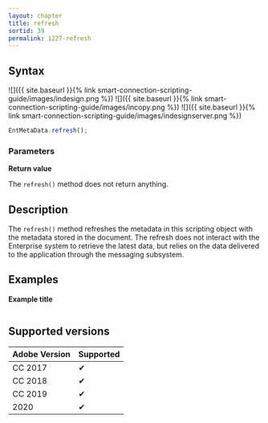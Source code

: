```yaml
---
layout: chapter
title: refresh
sortid: 39
permalink: 1227-refresh
---
```

## Syntax

![]({{ site.baseurl }}{% link smart-connection-scripting-guide/images/indesign.png %}) ![]({{ site.baseurl }}{% link smart-connection-scripting-guide/images/incopy.png %}) ![]({{ site.baseurl }}{% link smart-connection-scripting-guide/images/indesignserver.png %})
```javascript
EntMetaData.refresh();
```

### Parameters

**Return value**

The `refresh()` method does not return anything.

## Description

The `refresh()` method refreshes the metadata in this scripting object with the metadata stored in the document. The refresh does not interact with the Enterprise system to retrieve the latest data, but relies on the data delivered to the application through the messaging
subsystem.

## Examples

**Example title**

```javascript
```

## Supported versions

| Adobe Version | Supported |
|---------------|---------|
| CC 2017       | ✔       |
| CC 2018       | ✔       |
| CC 2019       | ✔       |
| 2020          | ✔       |